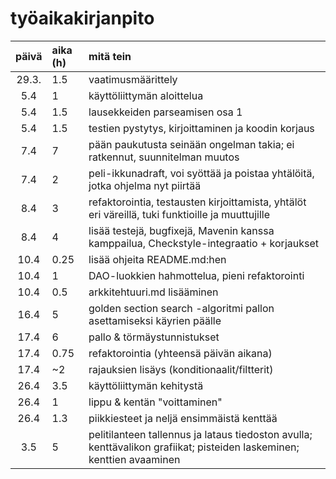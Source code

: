 # työaikakirjanpito

| päivä | aika (h) | mitä tein  |
| :----:|:-----| :-----|
| 29.3. | 1.5  | vaatimusmäärittely |
| 5.4   | 1    | käyttöliittymän aloittelua |
| 5.4   | 1.5  | lausekkeiden parseamisen osa 1 |
| 5.4   | 1.5  | testien pystytys, kirjoittaminen ja koodin korjaus |
| 7.4   | 7    | pään paukutusta seinään ongelman takia; ei ratkennut, suunnitelman muutos |
| 7.4   | 2    | peli-ikkunadraft, voi syöttää ja poistaa yhtälöitä, jotka ohjelma nyt piirtää |
| 8.4   | 3    | refaktorointia, testausten kirjoittamista, yhtälöt eri väreillä, tuki funktioille ja muuttujille |
| 8.4   | 4    | lisää testejä, bugfixejä, Mavenin kanssa kamppailua, Checkstyle-integraatio + korjaukset |
| 10.4  | 0.25 | lisää ohjeita README.md:hen
| 10.4  | 1    | DAO-luokkien hahmottelua, pieni refaktorointi |
| 10.4  | 0.5  | arkkitehtuuri.md lisääminen |
| 16.4  | 5    | golden section search -algoritmi pallon asettamiseksi käyrien päälle |
| 17.4  | 6    | pallo & törmäystunnistukset | 
| 17.4  | 0.75 | refaktorointia (yhteensä päivän aikana) |
| 17.4  | ~2   | rajauksien lisäys (konditionaalit/filtterit) |
| 26.4  | 3.5  | käyttöliittymän kehitystä |
| 26.4  | 1    | lippu & kentän "voittaminen" | 
| 26.4  | 1.3  | piikkiesteet ja neljä ensimmäistä kenttää |
| 3.5   | 5    | pelitilanteen tallennus ja lataus tiedoston avulla; kenttävalikon grafiikat; pisteiden laskeminen; kenttien avaaminen |
